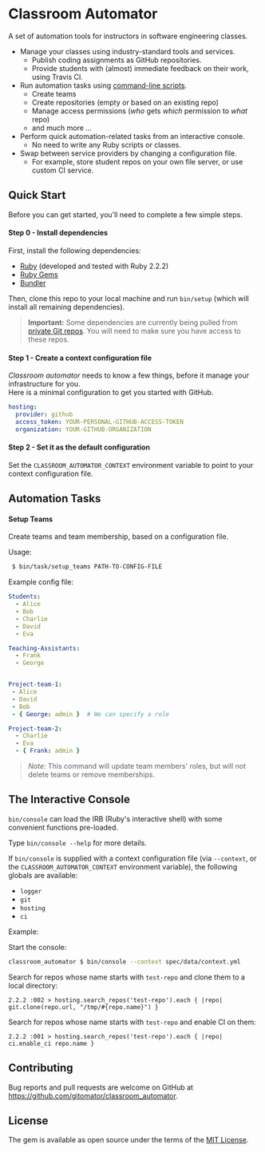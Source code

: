 # Classroom Automator

A set of automation tools for instructors in software engineering classes.

 * Manage your classes using industry-standard tools and services.
    * Publish coding assignments as GitHub repositories.
    * Provide students with (almost) immediate feedback on their work, using Travis CI.
 * Run automation tasks using [command-line scripts](bin/task).
    * Create teams
    * Create repositories (empty or based on an existing repo)
    * Manage access permissions (_who_ gets _which_ permission to _what_ repo)
    * and much more ...
 * Perform quick automation-related tasks from an interactive console.          
    * No need to write any Ruby scripts or classes.
 * Swap between service providers by changing a configuration file.         
    * For example, store student repos on your own file server, or use custom CI service.


## Quick Start

Before you can get started, you'll need to complete a few simple steps.

#### Step 0 - Install dependencies

First, install the following dependencies:

 * [Ruby](https://www.ruby-lang.org/en/downloads/) (developed and tested with Ruby 2.2.2)
 * [Ruby Gems](https://rubygems.org/pages/download)
 * [Bundler](http://bundler.io/)

Then, clone this repo to your local machine and run `bin/setup` (which will install all remaining dependencies).

 > **Important:** Some dependencies are currently being pulled from [private Git repos](https://bitbucket.org/joey_freund/classroom_automator/src/a1e339070955d44dcb2d3eefe5890e15f5f83860/Gemfile?fileviewer=file-view-default). You will need to make sure you have access to these repos.


#### Step 1 - Create a context configuration file

_Classroom automator_ needs to know a few things, before it manage your infrastructure for you.      
Here is a minimal configuration to get you started with GitHub.

```yaml
hosting:
  provider: github
  access_token: YOUR-PERSONAL-GITHUB-ACCESS-TOKEN
  organization: YOUR-GITHUB-ORGANIZATION
```

#### Step 2 - Set it as the default configuration

Set the `CLASSROOM_AUTOMATOR_CONTEXT` environment variable to point to your context configuration file.


## Automation Tasks


#### Setup Teams

Create teams and team membership, based on a configuration file.

Usage:

```sh
 $ bin/task/setup_teams PATH-TO-CONFIG-FILE
```

Example config file:

```yaml
Students:
  - Alice
  - Bob
  - Charlie
  - David
  - Eva

Teaching-Assistants:
  - Frank
  - George


Project-team-1:
 - Alice
 - David
 - Bob
 - { George: admin }  # We can specify a role

Project-team-2:
  - Charlie
  - Eva
  - { Frank: admin }
```


 > _Note:_ This command will update team members' roles, but will not delete teams or remove memberships.


## The Interactive Console

`bin/console` can load the IRB (Ruby's interactive shell) with some convenient functions pre-loaded.

Type `bin/console --help` for more details.

If `bin/console` is supplied with a context configuration file (via `--context`, or the `CLASSROOM_AUTOMATOR_CONTEXT` environment variable), the following globals are available:

 * `logger`
 * `git`
 * `hosting`
 * `ci`


Example:

Start the console:

```sh
classroom_automator $ bin/console --context spec/data/context.yml
```

Search for repos whose name starts with `test-repo` and clone them to a local directory:

```
2.2.2 :002 > hosting.search_repos('test-repo').each { |repo| git.clone(repo.url, "/tmp/#{repo.name}") }
```

Search for repos whose name starts with `test-repo` and enable CI on them:

```
2.2.2 :001 > hosting.search_repos('test-repo').each { |repo| ci.enable_ci repo.name }
```

## Contributing

Bug reports and pull requests are welcome on GitHub at https://github.com/gitomator/classroom_automator.


## License

The gem is available as open source under the terms of the [MIT License](http://opensource.org/licenses/MIT).